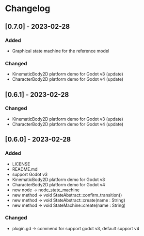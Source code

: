 # Changelog

## [0.7.0] - 2023-02-28

### Added
- Graphical state machine for the reference model

### Changed
- KinematicBody2D platform demo for Godot v3 (update)
- CharacterBody2D platform demo for Godot v4 (update)

## [0.6.1] - 2023-02-28

### Changed
- KinematicBody2D platform demo for Godot v3 (update)
- CharacterBody2D platform demo for Godot v4 (update)

## [0.6.0] - 2023-02-28

### Added

- LICENSE
- README.md
- support Godot v3
- KinematicBody2D platform demo for Godot v3
- CharacterBody2D platform demo for Godot v4
- new node   -> node_state_machine
- new method -> void StateAbstract::confirm_transition()
- new method -> void StateAbstract::create(name : String)
- new method -> void StateMachine::create(name : String)

### Changed
- plugin.gd -> commend for support godot v3, default support v4
